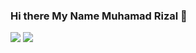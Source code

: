 ### Hi there My Name Muhamad Rizal 👋

<img src="https://github-readme-stats.vercel.app/api?username=Rizal&show_icons=true&theme=radical" />

<img src="https://github-readme-stats.vercel.app/api/top-langs/?username=Rizal&layout=compact" />
